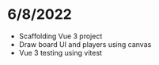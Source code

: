 # 6/8/2022
* Scaffolding Vue 3 project
* Draw board UI and players using canvas
* Vue 3 testing using vitest